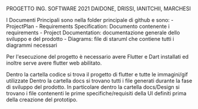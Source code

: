 PROGETTO ING. SOFTWARE 2021 DAIDONE, DRISSI, IANITCHII, MARCHESI

I Documenti Principali sono nella folder principale di github e sono: 
    - ProjectPlan
    - Requirements Specification: Documento contenente i requirements
    - Project Documentation: documentazione generale dello sviluppo e del prodotto
    - Diagrams: file di staruml che contiene tutti i diagrammi necessari

Per l'esecuzione del progetto è necessario avere Flutter e Dart installati ed inoltre serve avere flutter web abilitato.

Dentro la cartella codice si trova il progetto di flutter e tutte le immagini/gif utilizzate
Dentro la cartella docs si trovano tutti i file generati durante la fase di sviluppo del prodotto. In particolare dentro la cartella
docs/Design si trovano i file contenenti le prime specifiche/requisiti della UI definiti prima della creazione del prototipo.

